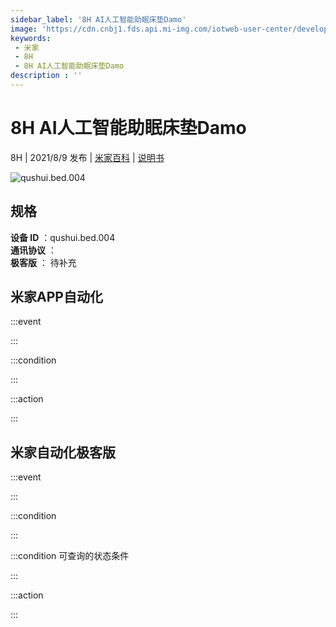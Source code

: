 ```yaml
---
sidebar_label: '8H AI人工智能助眠床垫Damo'
image: 'https://cdn.cnbj1.fds.api.mi-img.com/iotweb-user-center/developer_1679071742683geHjxCuL.png?GalaxyAccessKeyId=AKVGLQWBOVIRQ3XLEW&Expires=9223372036854775807&Signature=nXpwuUKqsTtAkqwS4EvAcS7/Yu8='
keywords: 
 - 米家
 - 8H
 - 8H AI人工智能助眠床垫Damo
description : ''
---
```

# 8H AI人工智能助眠床垫Damo

8H | 2021/8/9 发布 | [米家百科](https://home.mi.com/webapp/content/baike/product/index.html?model=qushui.bed.004) | [说明书](https://home.mi.com/views/introduction.html?model=qushui.bed.004&region=cn)

![qushui.bed.004](https://cdn.cnbj1.fds.api.mi-img.com/iotweb-user-center/developer_1679071742683geHjxCuL.png?GalaxyAccessKeyId=AKVGLQWBOVIRQ3XLEW&Expires=9223372036854775807&Signature=nXpwuUKqsTtAkqwS4EvAcS7/Yu8=)

## 规格  
> 
**设备 ID** ：qushui.bed.004  
**通讯协议** ：  
**极客版**  ： 待补充 


## 米家APP自动化  

:::event  

:::

:::condition  

:::

:::action   

:::

## 米家自动化极客版  

:::event  

:::

:::condition  

:::

:::condition 可查询的状态条件  

:::

:::action  

:::

        
